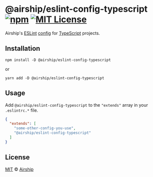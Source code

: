 # @airship/eslint-config-typescript [![npm][shield-npm]][npm] [![MIT License][shield-license]][license]

Airship's [ESLint](https://eslint.org/)
[config](https://eslint.org/docs/user-guide/configuring) for
[TypeScript](https://www.typescriptlang.org/) projects.

## Installation

```shell script
npm install -D @airship/eslint-config-typescript
```

or

```shell script
yarn add -D @airship/eslint-config-typescript
```

## Usage

Add `@airship/eslint-config-typescript` to the `"extends"` array in your
`.eslintrc.*` file.

<!-- prettier-ignore -->
```json
{
  "extends": [
    "some-other-config-you-use",
    "@airship/eslint-config-typescript"
  ]
}
```

## License

[MIT][license] &copy; [Airship][me]

[license]: ../../LICENSE
[me]: https://teamairship.com/
[npm]: https://npmjs.org/package/@airship/eslint-config-typescript
[shield-license]: https://img.shields.io/badge/License-MIT-lavender.svg
[shield-npm]: https://img.shields.io/npm/v/@airship/eslint-config-typescript.svg

